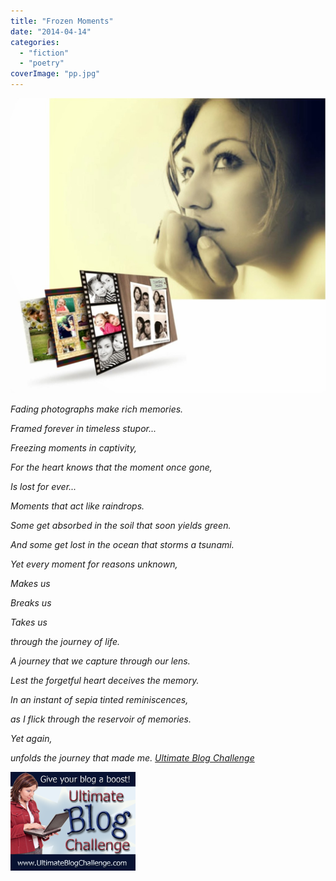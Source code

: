 ```yaml
---
title: "Frozen Moments"
date: "2014-04-14"
categories: 
  - "fiction"
  - "poetry"
coverImage: "pp.jpg"
---
```


[![](images/pp-1024x959.jpg)](http://ifsbutsandsetcs.com/wp-content/uploads/2014/04/pp-1024x959.jpg)

_Fading photographs make rich memories._

_Framed forever in timeless stupor..._

_Freezing moments in captivity,_

_For the heart knows that the moment once gone,_

_Is lost for ever..._

_Moments that act like raindrops._

_Some get absorbed in the soil that soon yields green._

_And some get lost in the ocean that storms a tsunami._

_Yet every moment for reasons unknown,_

_Makes us_

_Breaks us_

_Takes us_

_through the journey of life._

_A journey that we capture through our lens._

_Lest the forgetful heart deceives the memory._

_In an instant of sepia tinted reminiscences,_

_as I flick through the reservoir of memories._

_Yet again,_

_unfolds the journey that made me._ _[Ultimate Blog Challenge](http://ultimateblogchallenge.com/)_

[![](images/UBC-bannerbox20023.png)](http://ifsbutsandsetcs.com/wp-content/uploads/2014/04/UBC-bannerbox20023.png)
